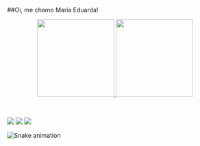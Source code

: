 ##Oi, me chamo Maria Eduarda!
<div>
<div align="center">
  <a href="https://github.com/eduardasouzza">
  <img height="180em" src="https://github-readme-stats.vercel.app/api?username=eduardasouzza&show_icons=true&theme=omni&include_all_commits=true&count_private=true"/>
  <img height="180em" src="https://github-readme-stats.vercel.app/api/top-langs/?username=eduardasouzza&layout=compact&langs_count=7&theme=omni"/>
</div>

<div style="display: inline_block"><br>
</div>
  
  ##
 
<div> 
 
  <a href="https://www.instagram.com/eduardad_souza/" target="_blank"><img src="https://img.shields.io/badge/-Instagram-%23E4405F?style=for-the-badge&logo=instagram&logoColor=white" target="_blank"></a> 
  <a href = "mailto:eduardaantunesd.s@gmail.com"><img src="https://img.shields.io/badge/-Gmail-%23333?style=for-the-badge&logo=gmail&logoColor=white" target="_blank"></a>
  <a href="https://www.linkedin.com/in/maria-eduarda-de-souza-5a8a50212/" target="_blank"><img src="https://img.shields.io/badge/-LinkedIn-%230077B5?style=for-the-badge&logo=linkedin&logoColor=white" target="_blank"></a> 
 
  ![Snake animation](https://github.com/eduardasouzza/eduardasouzza/blob/output/github-contribution-grid-snake.svg)
  

 
</div>
